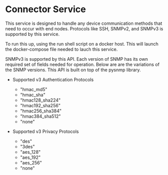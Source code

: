 # Connector Service 
This service is designed to handle any device communication methods that need to occur with end nodes. Protocols like 
SSH, SNMPv2, and SNMPv3 is supported by this service.

To run this up, using the run shell script on a docker host. This will launch the docker-compose file needed to lauch 
this service.


SNMPv3 is supported by this API. Each version of SNMP has its own required set of fields needed for operation. Below are
are the variations of the SNMP versions. This API is built on top of the pysnmp library. 

     
- Supported v3 Authentication Protocols
     - "hmac_md5"
     - "hmac_sha"
     -  "hmac128_sha224"
     -  "hmac192_sha256"
     -  "hmac256_sha384"
     -  "hmac384_sha512"
     -  "none"
     
- Supported v3 Privacy Protocols
    - "des"
    - "3des"
    - "aes_128"
    - "aes_192"
    - "aes_256"
    - "none"
